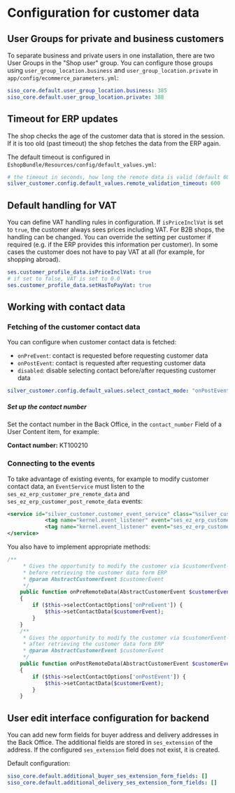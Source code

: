 # Configuration for customer data

## User Groups for private and business customers

To separate business and private users in one installation, there are two User Groups in the "Shop user" group.
You can configure those groups using `user_group_location.business` and `user_group_location.private`
in `app/config/ecommerce_parameters.yml`:

``` yaml
siso_core.default.user_group_location.business: 385
siso_core.default.user_group_location.private: 388
```

## Timeout for ERP updates

The shop checks the age of the customer data that is stored in the session.
If it is too old (past timeout) the shop fetches the data from the ERP again.

The default timeout is configured in `EshopBundle/Resources/config/default_values.yml`:

``` yaml
# the timeout in seconds, how long the remote data is valid (default 600s = 10m)
silver_customer.config.default_values.remote_validation_timeout: 600
```

## Default handling for VAT

You can define VAT handling rules in configuration.
If `isPriceInclVat` is set to `true`, the customer always sees prices including VAT.
For B2B shops, the handling can be changed.
You can override the setting per customer if required (e.g. if the ERP provides this information per customer).
In some cases the customer does not have to pay VAT at all (for example, for shopping abroad).

``` yaml
ses.customer_profile_data.isPriceInclVat: true
# if set to false, VAT is set to 0.0
ses.customer_profile_data.setHasToPayVat: true
```

## Working with contact data

### Fetching of the customer contact data

You can configure when customer contact data is fetched:

- `onPreEvent`: contact is requested before requesting customer data
- `onPostEvent`: contact is requested after requesting customer data
- `disabled`: disable selecting contact before/after requesting customer data 

``` yaml
silver_customer.config.default_values.select_contact_mode: "onPostEvent"
```

##### Set up the contact number

Set the contact number in the Back Office, in the `contact_number` Field of a User Content item,
for example:

**Contact number:** KT100210

### Connecting to the events

To take advantage of existing events, for example to modify customer contact data,
an `EventService` must listen to the `ses_ez_erp_customer_pre_remote_data` and `ses_ez_erp_customer_post_remote_data` events:

``` xml
<service id="silver_customer.customer_event_service" class="%silver_customer.customer_event_service.class%">
            <tag name="kernel.event_listener" event="ses_ez_erp_customer_pre_remote_data" method="onPreRemoteData" />
            <tag name="kernel.event_listener" event="ses_ez_erp_customer_post_remote_data" method="onPostRemoteData" />           
</service>
```

You also have to implement appropriate methods:

``` php
/**
     * Gives the opportunity to modify the customer via $customerEvent->getCustomer()
     * before retrieving the customer data form ERP
     * @param AbstractCustomerEvent $customerEvent
     */
    public function onPreRemoteData(AbstractCustomerEvent $customerEvent)
    {
        if ($this->selectContactOptions['onPreEvent']) {
            $this->setContactData($customerEvent);
        }
    }
    /**
     * Gives the opportunity to modify the customer via $customerEvent->getCustomer()
     * after retrieving the customer data form ERP
     * @param AbstractCustomerEvent $customerEvent
     */
    public function onPostRemoteData(AbstractCustomerEvent $customerEvent)
    {
        if ($this->selectContactOptions['onPostEvent']) {
            $this->setContactData($customerEvent);
        }
    }
```

## User edit interface configuration for backend

You can add new form fields for buyer address and delivery addresses in the Back Office.
The additional fields are stored in `ses_extension` of the address.
If the configured `ses_extension` field does not exist, it is created.

Default configuration:

``` yaml
siso_core.default.additional_buyer_ses_extension_form_fields: []
siso_core.default.additional_delivery_ses_extension_form_fields: []
```
